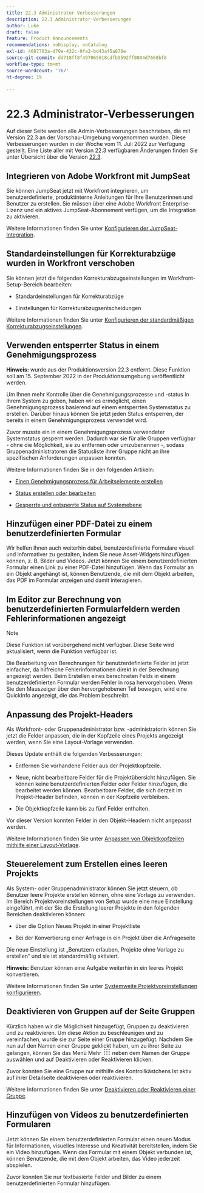 ```yaml
---
title: 22.3 Administrator-Verbesserungen
description: 22.3 Administrator-Verbesserungen
author: Luke
draft: false
feature: Product Announcements
recommendations: noDisplay, noCatalog
exl-id: 4607703a-d70e-432c-9fa2-bd43af5a870e
source-git-commit: dd718ff8f497065018cdfb9592ff0804d7668bf8
workflow-type: tm+mt
source-wordcount: '767'
ht-degree: 1%

---
```


# 22.3 Administrator-Verbesserungen

Auf dieser Seite werden alle Admin-Verbesserungen beschrieben, die mit Version 22.3 an der Vorschau-Umgebung vorgenommen wurden. Diese Verbesserungen wurden in der Woche vom 11. Juli 2022 zur Verfügung gestellt. Eine Liste aller mit Version 22.3 verfügbaren Änderungen finden Sie unter Übersicht über die Version [22.3](/help/quicksilver/product-announcements/product-releases/22.3-release-activity/22-3-release-overview.md).

## Integrieren von Adobe Workfront mit JumpSeat

Sie können JumpSeat jetzt mit Workfront integrieren, um benutzerdefinierte, produktinterne Anleitungen für Ihre Benutzerinnen und Benutzer zu erstellen. Sie müssen über eine Adobe Workfront Enterprise-Lizenz und ein aktives JumpSeat-Abonnement verfügen, um die Integration zu aktivieren.

Weitere Informationen finden Sie unter [Konfigurieren der JumpSeat-Integration](/help/quicksilver/administration-and-setup/configure-integrations/configure-jumpseat.md).

## Standardeinstellungen für Korrekturabzüge wurden in Workfront verschoben

Sie können jetzt die folgenden Korrekturabzugseinstellungen im Workfront-Setup-Bereich bearbeiten:

* Standardeinstellungen für Korrekturabzüge

* Einstellungen für Korrekturabzugsentscheidungen

Weitere Informationen finden Sie unter [Konfigurieren der standardmäßigen Korrekturabzugseinstellungen](/help/quicksilver/administration-and-setup/manage-workfront/configure-proofing/configure-default-proof-settings.md).

## Verwenden entsperrter Status in einem Genehmigungsprozess

**Hinweis:** wurde aus der Produktionsversion 22.3 entfernt. Diese Funktion soll am 15. September 2022 in der Produktionsumgebung veröffentlicht werden.

Um Ihnen mehr Kontrolle über die Genehmigungsprozesse und -status in Ihrem System zu geben, haben wir es ermöglicht, einen Genehmigungsprozess basierend auf einem entsperrten Systemstatus zu erstellen. Darüber hinaus können Sie jetzt jeden Status entsperren, der bereits in einem Genehmigungsprozess verwendet wird.

Zuvor musste ein in einem Genehmigungsprozess verwendeter Systemstatus gesperrt werden. Dadurch war sie für alle Gruppen verfügbar - ohne die Möglichkeit, sie zu entfernen oder umzubenennen -, sodass Gruppenadministratoren die Statusliste ihrer Gruppe nicht an ihre spezifischen Anforderungen anpassen konnten.

Weitere Informationen finden Sie in den folgenden Artikeln:

* [Einen Genehmigungsprozess für Arbeitselemente erstellen](/help/quicksilver/administration-and-setup/customize-workfront/configure-approval-milestone-processes/create-approval-processes.md)

* [Status erstellen oder bearbeiten](/help/quicksilver/administration-and-setup/customize-workfront/creating-custom-status-and-priority-labels/create-or-edit-a-status.md)

* [Gesperrte und entsperrte Status auf Systemebene](/help/quicksilver/administration-and-setup/customize-workfront/creating-custom-status-and-priority-labels/lock-or-unlock-a-custom-system-level-status.md)


## Hinzufügen einer PDF-Datei zu einem benutzerdefinierten Formular

Wir helfen Ihnen auch weiterhin dabei, benutzerdefinierte Formulare visuell und informativer zu gestalten, indem Sie neue Asset-Widgets hinzufügen können, z. B. Bilder und Videos. Jetzt können Sie einem benutzerdefinierten Formular einen Link zu einer PDF-Datei hinzufügen. Wenn das Formular an ein Objekt angehängt ist, können Benutzende, die mit dem Objekt arbeiten, das PDF im Formular anzeigen und damit interagieren.

## Im Editor zur Berechnung von benutzerdefinierten Formularfeldern werden Fehlerinformationen angezeigt

>[!NOTE]
>
>Diese Funktion ist vorübergehend nicht verfügbar. Diese Seite wird aktualisiert, wenn die Funktion verfügbar ist.

Die Bearbeitung von Berechnungen für benutzerdefinierte Felder ist jetzt einfacher, da hilfreiche Fehlerinformationen direkt in der Berechnung angezeigt werden. Beim Erstellen eines berechneten Felds in einem benutzerdefinierten Formular werden Fehler in rosa hervorgehoben. Wenn Sie den Mauszeiger über den hervorgehobenen Teil bewegen, wird eine QuickInfo angezeigt, die das Problem beschreibt.

## Anpassung des Projekt-Headers

Als Workfront- oder Gruppenadministrator bzw. -administratorin können Sie jetzt die Felder anpassen, die in der Kopfzeile eines Projekts angezeigt werden, wenn Sie eine Layout-Vorlage verwenden.

Dieses Update enthält die folgenden Verbesserungen:

* Entfernen Sie vorhandene Felder aus der Projektkopfzeile.

* Neue, nicht bearbeitbare Felder für die Projektübersicht hinzufügen. Sie können keine benutzerdefinierten Felder oder Felder hinzufügen, die bearbeitet werden können. Bearbeitbare Felder, die sich derzeit im Projekt-Header befinden, können in der Kopfzeile verbleiben.

* Die Objektkopfzeile kann bis zu fünf Felder enthalten.


Vor dieser Version konnten Felder in den Objekt-Headern nicht angepasst werden.

Weitere Informationen finden Sie unter [Anpassen von Objektkopfzeilen mithilfe einer Layout-Vorlage](/help/quicksilver/administration-and-setup/customize-workfront/use-layout-templates/customize-object-headers.md).

## Steuerelement zum Erstellen eines leeren Projekts

Als System- oder Gruppenadministrator können Sie jetzt steuern, ob Benutzer leere Projekte erstellen können, ohne eine Vorlage zu verwenden. Im Bereich Projektvoreinstellungen von Setup wurde eine neue Einstellung eingeführt, mit der Sie die Erstellung leerer Projekte in den folgenden Bereichen deaktivieren können:

* über die Option Neues Projekt in einer Projektliste

* Bei der Konvertierung einer Anfrage in ein Projekt über die Anfrageseite


Die neue Einstellung ist „Benutzern erlauben, Projekte ohne Vorlage zu erstellen“ und sie ist standardmäßig aktiviert.

**Hinweis:** Benutzer können eine Aufgabe weiterhin in ein leeres Projekt konvertieren.

Weitere Informationen finden Sie unter [Systemweite Projektvoreinstellungen konfigurieren](/help/quicksilver/administration-and-setup/set-up-workfront/configure-system-defaults/set-project-preferences.md).

## Deaktivieren von Gruppen auf der Seite Gruppen

Kürzlich haben wir die Möglichkeit hinzugefügt, Gruppen zu deaktivieren und zu reaktivieren. Um diese Aktion zu beschleunigen und zu vereinfachen, wurde sie zur Seite einer Gruppe hinzugefügt. Nachdem Sie nun auf den Namen einer Gruppe geklickt haben, um zu ihrer Seite zu gelangen, können Sie das Menü Mehr ![](/help/quicksilver/administration-and-setup/manage-groups/create-and-manage-groups/assets/main-menu-icon.png) neben dem Namen der Gruppe auswählen und auf Deaktivieren oder Reaktivieren klicken.

Zuvor konnten Sie eine Gruppe nur mithilfe des Kontrollkästchens Ist aktiv auf ihrer Detailseite deaktivieren oder reaktivieren.

Weitere Informationen finden Sie unter [Deaktivieren oder Reaktivieren einer Gruppe](/help/quicksilver/administration-and-setup/manage-groups/create-and-manage-groups/deactivate-or-reactivate-a-group.md).

## Hinzufügen von Videos zu benutzerdefinierten Formularen

Jetzt können Sie einem benutzerdefinierten Formular einen neuen Modus für Informationen, visuelles Interesse und Kreativität bereitstellen, indem Sie ein Video hinzufügen. Wenn das Formular mit einem Objekt verbunden ist, können Benutzende, die mit dem Objekt arbeiten, das Video jederzeit abspielen.

Zuvor konnten Sie nur textbasierte Felder und Bilder zu einem benutzerdefinierten Formular hinzufügen.

